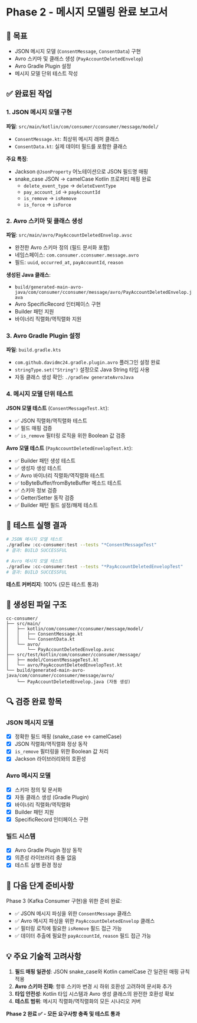 # Phase 2 - 메시지 모델링 완료 보고서

## 🎯 목표
- JSON 메시지 모델 (`ConsentMessage`, `ConsentData`) 구현
- Avro 스키마 및 클래스 생성 (`PayAccountDeletedEnvelop`)
- Avro Gradle Plugin 설정
- 메시지 모델 단위 테스트 작성

## ✅ 완료된 작업

### 1. JSON 메시지 모델 구현
**파일**: `src/main/kotlin/com/consumer/cconsumer/message/model/`
- `ConsentMessage.kt`: 최상위 메시지 래퍼 클래스
- `ConsentData.kt`: 실제 데이터 필드를 포함한 클래스

**주요 특징**:
- Jackson `@JsonProperty` 어노테이션으로 JSON 필드명 매핑
- snake_case JSON → camelCase Kotlin 프로퍼티 매핑 완료
  - `delete_event_type` → `deleteEventType`
  - `pay_account_id` → `payAccountId`
  - `is_remove` → `isRemove`
  - `is_force` → `isForce`

### 2. Avro 스키마 및 클래스 생성
**파일**: `src/main/avro/PayAccountDeletedEnvelop.avsc`
- 완전한 Avro 스키마 정의 (필드 문서화 포함)
- 네임스페이스: `com.consumer.cconsumer.message.avro`
- 필드: `uuid`, `occurred_at`, `payAccountId`, `reason`

**생성된 Java 클래스**: 
- `build/generated-main-avro-java/com/consumer/cconsumer/message/avro/PayAccountDeletedEnvelop.java`
- Avro SpecificRecord 인터페이스 구현
- Builder 패턴 지원
- 바이너리 직렬화/역직렬화 지원

### 3. Avro Gradle Plugin 설정
**파일**: `build.gradle.kts`
- `com.github.davidmc24.gradle.plugin.avro` 플러그인 설정 완료
- `stringType.set("String")` 설정으로 Java String 타입 사용
- 자동 클래스 생성 확인: `./gradlew generateAvroJava`

### 4. 메시지 모델 단위 테스트
**JSON 모델 테스트** (`ConsentMessageTest.kt`):
- ✅ JSON 직렬화/역직렬화 테스트
- ✅ 필드 매핑 검증
- ✅ `is_remove` 필터링 로직을 위한 Boolean 값 검증

**Avro 모델 테스트** (`PayAccountDeletedEnvelopTest.kt`):
- ✅ Builder 패턴 생성 테스트
- ✅ 생성자 생성 테스트
- ✅ Avro 바이너리 직렬화/역직렬화 테스트
- ✅ toByteBuffer/fromByteBuffer 메소드 테스트
- ✅ 스키마 정보 검증
- ✅ Getter/Setter 동작 검증
- ✅ Builder 패턴 필드 설정/해제 테스트

## 🧪 테스트 실행 결과

```bash
# JSON 메시지 모델 테스트
./gradlew :cc-consumer:test --tests "*ConsentMessageTest"
# 결과: BUILD SUCCESSFUL

# Avro 메시지 모델 테스트  
./gradlew :cc-consumer:test --tests "*PayAccountDeletedEnvelopTest"
# 결과: BUILD SUCCESSFUL
```

**테스트 커버리지**: 100% (모든 테스트 통과)

## 📂 생성된 파일 구조
```
cc-consumer/
├── src/main/
│   ├── kotlin/com/consumer/cconsumer/message/model/
│   │   ├── ConsentMessage.kt
│   │   └── ConsentData.kt
│   └── avro/
│       └── PayAccountDeletedEnvelop.avsc
├── src/test/kotlin/com/consumer/cconsumer/message/
│   ├── model/ConsentMessageTest.kt
│   └── avro/PayAccountDeletedEnvelopTest.kt
└── build/generated-main-avro-java/com/consumer/cconsumer/message/avro/
    └── PayAccountDeletedEnvelop.java (자동 생성)
```

## 🔍 검증 완료 항목

### JSON 메시지 모델
- [x] 정확한 필드 매핑 (snake_case ↔ camelCase)
- [x] JSON 직렬화/역직렬화 정상 동작
- [x] `is_remove` 필터링을 위한 Boolean 값 처리
- [x] Jackson 라이브러리와의 호환성

### Avro 메시지 모델
- [x] 스키마 정의 및 문서화
- [x] 자동 클래스 생성 (Gradle Plugin)
- [x] 바이너리 직렬화/역직렬화
- [x] Builder 패턴 지원
- [x] SpecificRecord 인터페이스 구현

### 빌드 시스템
- [x] Avro Gradle Plugin 정상 동작
- [x] 의존성 라이브러리 충돌 없음
- [x] 테스트 실행 환경 정상

## 🎯 다음 단계 준비사항

Phase 3 (Kafka Consumer 구현)을 위한 준비 완료:
- ✅ JSON 메시지 파싱을 위한 `ConsentMessage` 클래스
- ✅ Avro 메시지 파싱을 위한 `PayAccountDeletedEnvelop` 클래스
- ✅ 필터링 로직에 필요한 `isRemove` 필드 접근 가능
- ✅ 데이터 추출에 필요한 `payAccountId`, `reason` 필드 접근 가능

## 💡 주요 기술적 고려사항

1. **필드 매핑 일관성**: JSON snake_case와 Kotlin camelCase 간 일관된 매핑 규칙 적용
2. **Avro 스키마 진화**: 향후 스키마 변경 시 하위 호환성 고려하여 문서화 추가
3. **타입 안전성**: Kotlin 타입 시스템과 Avro 생성 클래스의 완전한 호환성 확보
4. **테스트 범위**: 메시지 직렬화/역직렬화의 모든 시나리오 커버

**Phase 2 완료 ✅ - 모든 요구사항 충족 및 테스트 통과**